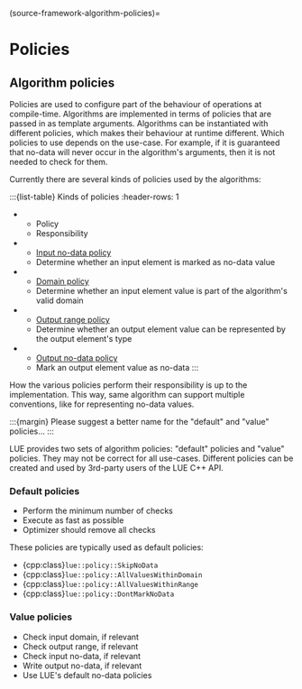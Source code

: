 (source-framework-algorithm-policies)=
# Policies


## Algorithm policies

Policies are used to configure part of the behaviour of operations at compile-time. Algorithms are implemented
in terms of policies that are passed in as template arguments. Algorithms can be instantiated with different
policies, which makes their behaviour at runtime different. Which policies to use depends on the use-case. For
example, if it is guaranteed that no-data will never occur in the algorithm's arguments, then it is not
needed to check for them.

Currently there are several kinds of policies used by the algorithms:

:::{list-table} Kinds of policies
:header-rows: 1

*   - Policy
    - Responsibility
*   - [Input no-data policy](#source-framework-algorithm-policy-input-no-data)
    - Determine whether an input element is marked as no-data value
*   - [Domain policy](#source-framework-algorithm-policy-domain)
    - Determine whether an input element value is part of the algorithm's valid domain
*   - [Output range policy](#source-framework-algorithm-policy-range)
    - Determine whether an output element value can be represented by the output element's type
*   - [Output no-data policy](#source-framework-algorithm-policy-output-no-data)
    - Mark an output element value as no-data
:::

How the various policies perform their responsibility is up to the implementation. This way, same algorithm
can support multiple conventions, like for representing no-data values.

:::{margin}
Please suggest a better name for the "default" and "value" policies...
:::

LUE provides two sets of algorithm policies: "default" policies and "value" policies. They may not be correct
for all use-cases. Different policies can be created and used by 3rd-party users of the LUE C++ API.


### Default policies

- Perform the minimum number of checks
- Execute as fast as possible
- Optimizer should remove all checks

These policies are typically used as default policies:
- {cpp:class}`lue::policy::SkipNoData`
- {cpp:class}`lue::policy::AllValuesWithinDomain`
- {cpp:class}`lue::policy::AllValuesWithinRange`
- {cpp:class}`lue::policy::DontMarkNoData`


### Value policies

- Check input domain, if relevant
- Check output range, if relevant
- Check input no-data, if relevant
- Write output no-data, if relevant
- Use LUE's default no-data policies
